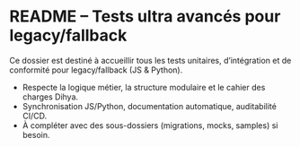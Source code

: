 # README – Tests ultra avancés pour legacy/fallback

Ce dossier est destiné à accueillir tous les tests unitaires, d’intégration et de conformité pour legacy/fallback (JS & Python).

- Respecte la logique métier, la structure modulaire et le cahier des charges Dihya.
- Synchronisation JS/Python, documentation automatique, auditabilité CI/CD.
- À compléter avec des sous-dossiers (migrations, mocks, samples) si besoin.
